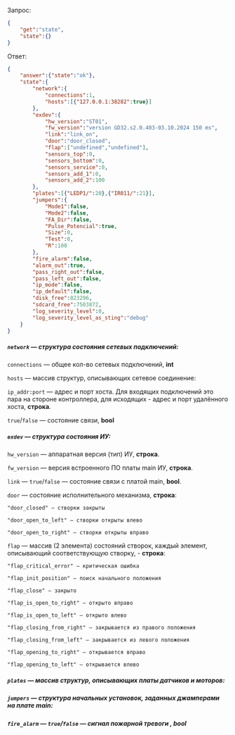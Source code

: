 Запрос:
```json
{
	"get":"state",
	"state":{}
}
```
Ответ:
```json
{
	"answer":{"state":"ok"},
	"state":{
		"network":{
			"connections":1,
			"hosts":[{"127.0.0.1:38282":true}]
		},
		"exdev":{
			"hw_version":"ST01",
			"fw_version":"version GD32.s2.0.403-03.10.2024 150 ms",
			"link":"link_on",
			"door":"door_closed",
			"flap":["undefined","undefined"],
			"sensors_top":0,
			"sensors_bottom":0,
			"sensors_service":0,
			"sensors_add_1":0,
			"sensors_add_2":100 
		},
		"plates":[{"LEDP1/":20},{"IR011/":21}],
		"jumpers":{
			"Mode1":false,
			"Mode2":false,
			"FA_Dir":false,
			"Pulse_Potencial":true,
			"Size":0,
			"Test":0,
			"R":100
		},
		"fire_alarm":false,
		"alarm_out":true,
		"pass_right_out":false,
		"pass_left_out":false,
		"ip_mode":false,
		"ip_default":false,
		"disk_free":823296,
		"sdcard_free":7503872,
		"log_severity_level":0,
		"log_severity_level_as_sting":"debug"
	}
}
```

##### `network` — структура состояния сетевых подключений:

`connections` — общее кол-во сетевых подключений, **int**

`hosts` — массив структур, описывающих сетевое соединение:

`ip_addr:port` — адрес и порт хоста. Для входящих подключений это пара на стороне контроллера, для исходящих - адрес и порт удалённого хоста, **строка**.

`true`/`false` — состояние связи, **bool**

##### `exdev` — структура состояния ИУ:

`hw_version` — аппаратная версия (тип) ИУ, **строка**.

`fw_version` — версия встроенного ПО платы main ИУ, **строка**.

`link` — `true`/`false` — состояние связи с платой main, **bool**.

`door` — состояние исполнительного механизма, **строка**:

	"door_closed" — створки закрыты

	"door_open_to_left" — створки открыты влево

	"door_open_to_right" — створки открыты вправо

`flap` — массив (2 элемента) состояний створок, каждый элемент, описывающий соответствующую створку, - **строка**:

	"flap_critical_error" — критическая ошибка

	"flap_init_position" — поиск начального положения

	"flap_close" — закрыто

	"flap_is_open_to_right" — открыто вправо

	"flap_is_open_to_left" — открыто влево

	"flap_closing_from_right" — закрывается из правого положения

	"flap_closing_from_left" — закрывается из левого положения

	"flap_opening_to_right" — открывается вправо

	"flap_opening_to_left" — открывается влево


##### `plates` — массив структур, описывающих платы датчиков и моторов:

##### `jumpers` — структура начальных установок, заданных джамперами на плате main:

##### `fire_alarm` — `true`/`false` — сигнал пожарной тревоги , **bool**